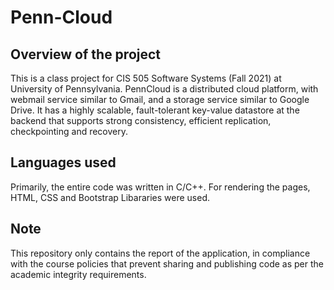# Penn-Cloud

## Overview of the project

This is a class project for CIS 505 Software Systems (Fall 2021) at University of Pennsylvania. PennCloud is a distributed cloud platform, with webmail service similar to Gmail, and a storage service similar to Google Drive. It has a highly scalable, fault-tolerant key-value datastore at the backend that supports strong consistency, efficient replication, checkpointing and recovery.

## Languages used 

Primarily, the entire code was written in C/C++. For rendering the pages, HTML, CSS and Bootstrap Libararies were used. 

## Note 

This repository only contains the report of the application, in compliance with the course policies that prevent sharing and publishing code as per the academic integrity requirements.
